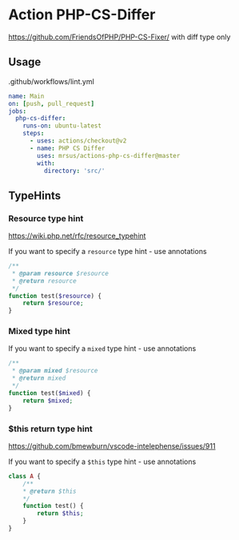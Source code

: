 # Action PHP-CS-Differ

https://github.com/FriendsOfPHP/PHP-CS-Fixer/ with diff type only

## Usage
.github/workflows/lint.yml
```yaml
name: Main
on: [push, pull_request]
jobs:
  php-cs-differ:
    runs-on: ubuntu-latest
    steps:
      - uses: actions/checkout@v2
      - name: PHP CS Differ
        uses: mrsus/actions-php-cs-differ@master
        with:
          directory: 'src/'
```

## TypeHints

### Resource type hint
https://wiki.php.net/rfc/resource_typehint

If you want to specify a `resource` type hint - use annotations
```php
/**
 * @param resource $resource
 * @return resource
 */
function test($resource) {
    return $resource;
}
```

### Mixed type hint

If you want to specify a `mixed` type hint - use annotations
```php
/**
 * @param mixed $resource
 * @return mixed
 */
function test($mixed) {
    return $mixed;
}
```

### $this return type hint
https://github.com/bmewburn/vscode-intelephense/issues/911

If you want to specify a `$this` type hint - use annotations
```php
class A {
    /**
    * @return $this
    */
    function test() {
        return $this;
    }
}
```